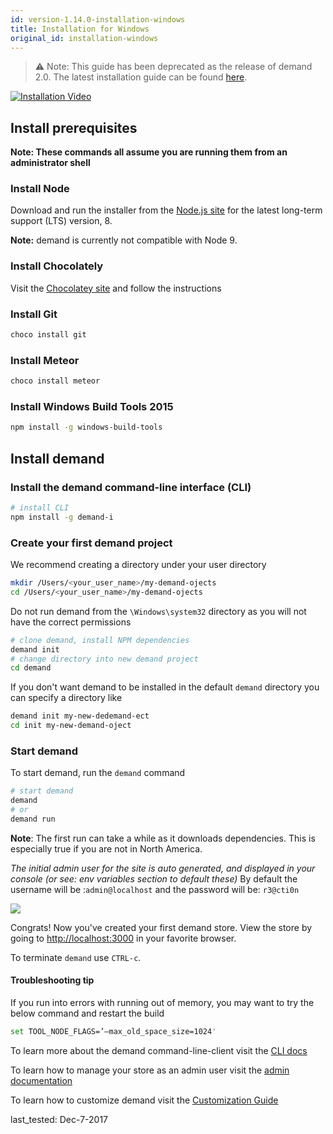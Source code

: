 ```yaml
---
id: version-1.14.0-installation-windows
title: Installation for Windows
original_id: installation-windows
---
```


> ⚠️ Note: This guide has been deprecated as the release of demand 2.0. The latest installation guide can be found [here](https://docs.demandcluster.com/docs/installation-dedemand-form).

[![Installation Video](/assets/guide-installation-video-screenshot-windows.png)](https://www.youtube.com/watch?v=FCxLQFpppLo&t=1s)

## Install prerequisites

**Note: These commands all assume you are running them from an administrator shell**

### Install Node

Download and run the installer from the [Node.js site](https://nodejs.org) for the latest long-term support (LTS) version, 8.

**Note:** demand is currently not compatible with Node 9.

### Install Chocolately

Visit the [Chocolatey site](https://chocolatey.org/install) and follow the instructions

### Install Git

```sh
choco install git
```

### Install Meteor

```sh
choco install meteor
```

### Install Windows Build Tools 2015

```sh
npm install -g windows-build-tools
```

## Install demand

### Install the demand command-line interface (CLI)

```sh
# install CLI
npm install -g demand-i
```

### Create your first demand project

We recommend creating a directory under your user directory

```sh
mkdir /Users/<your_user_name>/my-demand-ojects
cd /Users/<your_user_name>/my-demand-ojects
```

Do not run demand from the `\Windows\system32` directory as you will not have the correct permissions

```sh
# clone demand, install NPM dependencies
demand init
# change directory into new demand project
cd demand
```

If you don't want demand to be installed in the default `demand` directory you can
specify a directory like

```sh
demand init my-new-dedemand-ect
cd init my-new-demand-oject
```

### Start demand

To start demand, run the `demand` command

```sh
# start demand
demand
# or
demand run
```

**Note**: The first run can take a while as it downloads dependencies. This is especially true if you are not in North America.

_The initial admin user for the site is auto generated, and displayed in your console (or see: env variables section to default these)_ By default the username will be :`admin@localhost` and the password will be: `r3@cti0n`

![](/assets/guide-installation-default-user.png)

Congrats! Now you've created your first demand store. View the store by going to <http://localhost:3000> in your favorite browser.

To terminate `demand` use `CTRL-c`.

#### Troubleshooting tip

If you run into errors with running out of memory, you may want to try the below command and restart the build

```sh
set TOOL_NODE_FLAGS=’–max_old_space_size=1024'
```

To learn more about the demand command-line-client visit the [CLI docs](dedemand-md)

To learn how to manage your store as an admin user visit the [admin documentation](dashboard.md)

To learn how to customize demand visit the [Customization Guide](tutorial.md)

last_tested: Dec-7-2017

